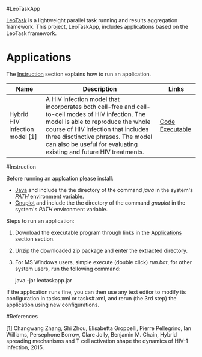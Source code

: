 #LeoTaskApp

[LeoTask](http://github.com/mleoking/LeoTask) is a lightweight parallel task running and results aggregation framework. This project, LeoTaskApp, includes applications based on the LeoTask framework.

# Applications

The [Instruction](#Instruction) section explains how to run an application.

Name  | Description | Links
----- |-------------|----------
Hybrid HIV infection model [1] | A HIV infection model that incorporates both cell-free and cell-to-cell modes of HIV infection. The model is able to reproduce the whole course of HIV infection that includes three disctinctive phrases. The model can also be useful for evaluating existing and future HIV treatments. | [Code](leotaskapp/src/org/leores/task/app/ModelHIV.java) [Executable](https://github.com/mleoking/LeoTaskApp/releases/download/v1.0.0/modelhiv.zip)

#Instruction

Before running an applcation please install:

* [Java](http://www.oracle.com/technetwork/java/javase/downloads/jdk7-downloads-1880260.html) and include the the directory of the command _java_ in the system's _PATH_ environment variable.
* [Gnuplot](http://sourceforge.net/projects/gnuplot/files/gnuplot/4.6.5/) and include the the directory of the command _gnuplot_ in the system's _PATH_ environment variable.

Steps to run an application:

1. Download the executable program through links in the [Applications](#Applications) section section.
2. Unzip the downloaded zip package and enter the extracted directory.
3. For MS Windows users, simple execute (double click) _run.bat_, for other system users, run the following command:

    java -jar leotaskapp.jar

If the application runs fine, you can then use any text editor to modify its configuration in tasks.xml or tasks#.xml, and rerun (the 3rd step) the application using new configurations.

#References

[1] Changwang Zhang, Shi Zhou, Elisabetta Groppelli, Pierre Pellegrino, Ian Williams, Persephone Borrow, Clare Jolly, Benjamin M. Chain, Hybrid spreading mechanisms and T cell activation shape the dynamics of HIV-1 infection, 2015.
